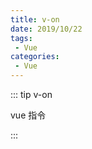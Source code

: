 ```yaml
--- 
title: v-on
date: 2019/10/22
tags: 
 - Vue
categories:
 - Vue
---
```

::: tip v-on

vue 指令

:::

<vue1/>
